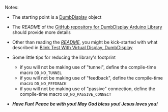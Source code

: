 Notes:

* The starting point is a [DumbDisplay](https://trevorwslee.github.io/ArduinoDumbDisplay/html/class_dumb_display.html) object

* The *README* of the [GitHub repository for DumbDisplay Arduino Library](https://github.com/trevorwslee/Arduino-DumbDisplay) should provide more details

* Other than reading the [*README*](https://github.com/trevorwslee/Arduino-DumbDisplay#readme), you might be kick-started with what described in [Blink Test With Virtual Display, DumbDisplay](https://www.instructables.com/Blink-Test-With-Virtual-Display-DumbDisplay/)

* Some little tips for reducing the library's footprint
  - if you will not be making use of "tunnel", define the compile-time macro `DD_NO_TUNNEL`
  - if you will not be making use of "feedback", define the compile-time macro `DD_NO_FEEDBACK`
  - if you will not be making use of "passive" connection, define the compile-time macro `DD_NO_PASSIVE_CONNECT` 

* ***Have Fun! Peace be with you! May God bless you! Jesus loves you!***  



